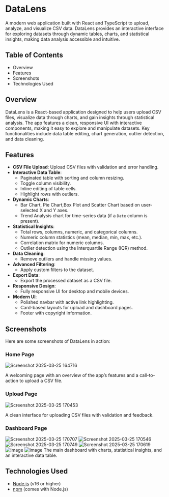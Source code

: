 
# DataLens

A modern web application built with React and TypeScript to upload, analyze, and visualize CSV data. DataLens provides an interactive interface for exploring datasets through dynamic tables, charts, and statistical insights, making data analysis accessible and intuitive.

## Table of Contents

- Overview
- Features
- Screenshots
- Technologies Used


## Overview
DataLens is a React-based application designed to help users upload CSV files, visualize data through charts, and gain insights through statistical analysis. The app features a clean, responsive UI with interactive components, making it easy to explore and manipulate datasets. Key functionalities include data table editing, chart generation, outlier detection, and data cleaning.

## Features

- **CSV File Upload**: Upload CSV files with validation and error handling.
- **Interactive Data Table**:
  - Paginated table with sorting and column resizing.
  - Toggle column visibility.
  - Inline editing of table cells.
  - Highlight rows with outliers.
- **Dynamic Charts**:
  - Bar Chart, Pie Chart,Box Plot and Scatter Chart based on user-selected X and Y axes.
  - Trend Analysis chart for time-series data (if a `Date` column is present).
- **Statistical Insights**:
  - Total rows, columns, numeric, and categorical columns.
  - Numeric column statistics (mean, median, min, max, etc.).
  - Correlation matrix for numeric columns.
  - Outlier detection using the Interquartile Range (IQR) method.
- **Data Cleaning**:
  - Remove outliers and handle missing values.
- **Advanced Filtering**:
  - Apply custom filters to the dataset.
- **Export Data**:
  - Export the processed dataset as a CSV file.
- **Responsive Design**:
  - Fully responsive UI for desktop and mobile devices.
- **Modern UI**:
  - Polished navbar with active link highlighting.
  - Card-based layouts for upload and dashboard pages.
  - Footer with copyright information.

## Screenshots
Here are some screenshots of DataLens in action:

### Home Page
![Screenshot 2025-03-25 164716](https://github.com/user-attachments/assets/2ce7a848-fb94-41c5-852e-7cfe03531bc1)

A welcoming page with an overview of the app’s features and a call-to-action to upload a CSV file.

### Upload Page
![Screenshot 2025-03-25 170453](https://github.com/user-attachments/assets/86427c41-c14a-4bf0-b776-2220390cb93b)

A clean interface for uploading CSV files with validation and feedback.

### Dashboard Page
![Screenshot 2025-03-25 170707](https://github.com/user-attachments/assets/86796748-0e74-4223-9807-d3bce41084b4)
![Screenshot 2025-03-25 170546](https://github.com/user-attachments/assets/36cbfb77-2be8-4fb4-aa92-3c93c06bac1b)
![Screenshot 2025-03-25 170749](https://github.com/user-attachments/assets/61b25872-e14e-4d84-b212-d7948ee8f225)
![Screenshot 2025-03-25 170619](https://github.com/user-attachments/assets/acf4466c-6566-421f-89c7-9b44d5035472)
![image](https://github.com/user-attachments/assets/12c95d67-750e-4c75-99cb-bf8fac30afec)
![image](https://github.com/user-attachments/assets/81b90bb0-8d3d-4f16-83bc-700648526c00)
The main dashboard with charts, statistical insights, and an interactive data table.
## Technologies Used

- [Node.js](https://nodejs.org/) (v16 or higher)
- [npm](https://www.npmjs.com/) (comes with Node.js)

